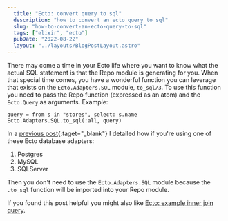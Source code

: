 ```yaml
---
  title: "Ecto: convert query to sql"
  description: "how to convert an ecto query to sql"
  slug: "how-to-convert-an-ecto-query-to-sql"
  tags: ["elixir", "ecto"]
  pubDate: "2022-08-22"
  layout: "../layouts/BlogPostLayout.astro"
---
```


There may come a time in your Ecto life where you want to know what the actual SQL statement is that the Repo module is generating for you. When that special time comes, you have a wonderful function you can leverage that exists on the `Ecto.Adapters.SQL` module, `to_sql/3`. To use this function you need to pass the Repo function (expressed as an atom) and the `Ecto.Query` as arguments. Example:

```
query = from s in "stores", select: s.name
Ecto.Adapters.SQL.to_sql(:all, query)
```

In a [previous post](http://localhost:4000/2022-ecto-direct-sql-query){:taget="_blank"} I detailed how if you're using one of these Ecto database adapters:
1. Postgres
2. MySQL
3. SQLServer

Then you don't need to use the `Ecto.Adapters.SQL` module because the `.to_sql` function will be imported into your Repo module.

If you found this post helpful you might also like [Ecto: example inner join query](https://www.devdecks.io/2022-example-ecto-inner-join-query).
